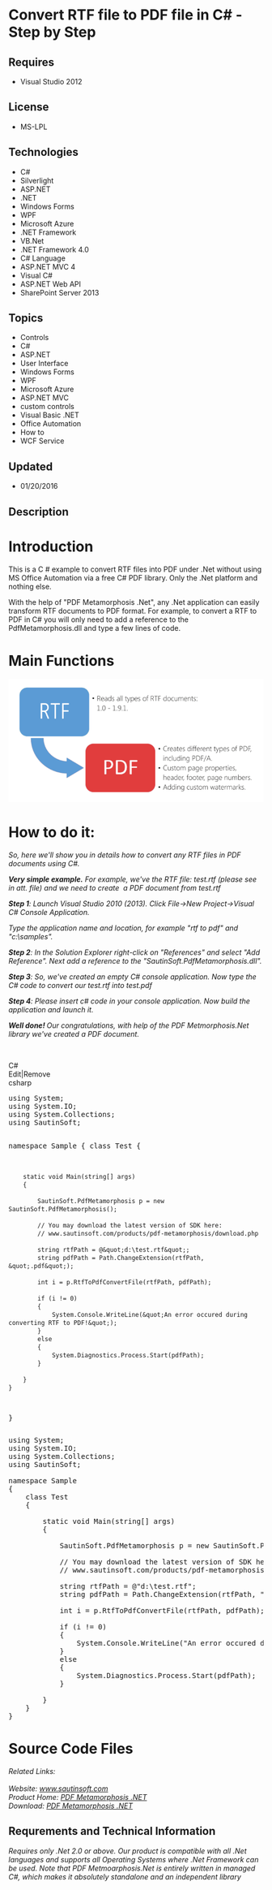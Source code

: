 # Convert RTF file to PDF file in C# - Step by Step
## Requires
- Visual Studio 2012
## License
- MS-LPL
## Technologies
- C#
- Silverlight
- ASP.NET
- .NET
- Windows Forms
- WPF
- Microsoft Azure
- .NET Framework
- VB.Net
- .NET Framework 4.0
- C# Language
- ASP.NET MVC 4
- Visual C#
- ASP.NET Web API
- SharePoint Server 2013
## Topics
- Controls
- C#
- ASP.NET
- User Interface
- Windows Forms
- WPF
- Microsoft Azure
- ASP.NET MVC
- custom controls
- Visual Basic .NET
- Office Automation
- How to
- WCF Service
## Updated
- 01/20/2016
## Description

<h1>Introduction</h1>
<p>This is a C # example to convert RTF files into PDF under .Net without using MS Office Automation via a free C# PDF library. Only the .Net platform and nothing else.</p>
<p><span>With the help of &quot;PDF Metamorphosis .Net&quot;, any .Net application can easily transform RTF documents to PDF format. For example, to convert a RTF to PDF in C# you will only need to add a reference to the PdfMetamorphosis.dll and type a few lines of code.</span></p>
<h1><span>Main Functions</span></h1>
<p><em><img id="147571" src="147571-rtftopdf.png" alt=""></em></p>
<h1>How to do it:</h1>
<p><em>So, here we'll show you in details how to convert any RTF files in PDF documents using C#.</em></p>
<p><em><strong><span class="blue12b">Very simple example.</span></strong>&nbsp;For example, we've the RTF file: test.rtf (please see in att. file) and we need to create &nbsp;a PDF document from&nbsp;test.rtf</em></p>
<p><em><span class="blue12b"><strong>Step 1</strong>:</span>&nbsp;Launch Visual Studio 2010 (2013). Click File-&gt;New Project-&gt;Visual C# Console Application.</em></p>
<p><em>Type the application name and location, for example &quot;rtf to pdf&quot; and &quot;c:\samples&quot;.</em></p>
<p><em><span class="blue12b"><strong>Step 2</strong>:</span>&nbsp;In the Solution Explorer right-click on &quot;References&quot; and select &quot;Add Reference&quot;. Next add a reference to the &quot;SautinSoft.PdfMetamorphosis.dll&quot;</em><em>.</em></p>
<p><em><span class="blue12b"><strong>Step 3</strong>:</span>&nbsp;So, we've created an empty C# console application. Now type the C# code to convert our test.rtf into test.pdf</em></p>
<p><em><strong>Step 4</strong>: Please insert c# code in your console application.&nbsp;Now build the application and launch it.</em></p>
<p><em><strong><span class="blue12b">Well done!</span>&nbsp;</strong>Our congratulations, with help of the PDF Metmorphosis.Net library we've created a PDF document.</em></p>
<p>&nbsp;</p>
<div class="scriptcode">
<div class="pluginEditHolder" pluginCommand="mceScriptCode">
<div class="title"><span>C#</span></div>
<div class="pluginLinkHolder"><span class="pluginEditHolderLink">Edit</span>|<span class="pluginRemoveHolderLink">Remove</span></div>
<span class="hidden">csharp</span>
<pre class="hidden">using System;
using System.IO;
using System.Collections;
using SautinSoft;

namespace Sample
{
    class Test
    {

        static void Main(string[] args)
        {

            SautinSoft.PdfMetamorphosis p = new SautinSoft.PdfMetamorphosis();

            // You may download the latest version of SDK here:
            // www.sautinsoft.com/products/pdf-metamorphosis/download.php

            string rtfPath = @&quot;d:\test.rtf&quot;;
            string pdfPath = Path.ChangeExtension(rtfPath, &quot;.pdf&quot;);

            int i = p.RtfToPdfConvertFile(rtfPath, pdfPath);

            if (i != 0)
            {
                System.Console.WriteLine(&quot;An error occured during converting RTF to PDF!&quot;);
            }
            else
            {
                System.Diagnostics.Process.Start(pdfPath);
            }

        }
    }
}
</pre>
<div class="preview">
<pre class="csharp"><span class="cs__keyword">using</span>&nbsp;System;&nbsp;
<span class="cs__keyword">using</span>&nbsp;System.IO;&nbsp;
<span class="cs__keyword">using</span>&nbsp;System.Collections;&nbsp;
<span class="cs__keyword">using</span>&nbsp;SautinSoft;&nbsp;
&nbsp;
<span class="cs__keyword">namespace</span>&nbsp;Sample&nbsp;
{&nbsp;
&nbsp;&nbsp;&nbsp;&nbsp;<span class="cs__keyword">class</span>&nbsp;Test&nbsp;
&nbsp;&nbsp;&nbsp;&nbsp;{&nbsp;
&nbsp;
&nbsp;&nbsp;&nbsp;&nbsp;&nbsp;&nbsp;&nbsp;&nbsp;<span class="cs__keyword">static</span>&nbsp;<span class="cs__keyword">void</span>&nbsp;Main(<span class="cs__keyword">string</span>[]&nbsp;args)&nbsp;
&nbsp;&nbsp;&nbsp;&nbsp;&nbsp;&nbsp;&nbsp;&nbsp;{&nbsp;
&nbsp;
&nbsp;&nbsp;&nbsp;&nbsp;&nbsp;&nbsp;&nbsp;&nbsp;&nbsp;&nbsp;&nbsp;&nbsp;SautinSoft.PdfMetamorphosis&nbsp;p&nbsp;=&nbsp;<span class="cs__keyword">new</span>&nbsp;SautinSoft.PdfMetamorphosis();&nbsp;
&nbsp;
&nbsp;&nbsp;&nbsp;&nbsp;&nbsp;&nbsp;&nbsp;&nbsp;&nbsp;&nbsp;&nbsp;&nbsp;<span class="cs__com">//&nbsp;You&nbsp;may&nbsp;download&nbsp;the&nbsp;latest&nbsp;version&nbsp;of&nbsp;SDK&nbsp;here:</span>&nbsp;
&nbsp;&nbsp;&nbsp;&nbsp;&nbsp;&nbsp;&nbsp;&nbsp;&nbsp;&nbsp;&nbsp;&nbsp;<span class="cs__com">//&nbsp;www.sautinsoft.com/products/pdf-metamorphosis/download.php</span>&nbsp;
&nbsp;
&nbsp;&nbsp;&nbsp;&nbsp;&nbsp;&nbsp;&nbsp;&nbsp;&nbsp;&nbsp;&nbsp;&nbsp;<span class="cs__keyword">string</span>&nbsp;rtfPath&nbsp;=&nbsp;@<span class="cs__string">&quot;d:\test.rtf&quot;</span>;&nbsp;
&nbsp;&nbsp;&nbsp;&nbsp;&nbsp;&nbsp;&nbsp;&nbsp;&nbsp;&nbsp;&nbsp;&nbsp;<span class="cs__keyword">string</span>&nbsp;pdfPath&nbsp;=&nbsp;Path.ChangeExtension(rtfPath,&nbsp;<span class="cs__string">&quot;.pdf&quot;</span>);&nbsp;
&nbsp;
&nbsp;&nbsp;&nbsp;&nbsp;&nbsp;&nbsp;&nbsp;&nbsp;&nbsp;&nbsp;&nbsp;&nbsp;<span class="cs__keyword">int</span>&nbsp;i&nbsp;=&nbsp;p.RtfToPdfConvertFile(rtfPath,&nbsp;pdfPath);&nbsp;
&nbsp;
&nbsp;&nbsp;&nbsp;&nbsp;&nbsp;&nbsp;&nbsp;&nbsp;&nbsp;&nbsp;&nbsp;&nbsp;<span class="cs__keyword">if</span>&nbsp;(i&nbsp;!=&nbsp;<span class="cs__number">0</span>)&nbsp;
&nbsp;&nbsp;&nbsp;&nbsp;&nbsp;&nbsp;&nbsp;&nbsp;&nbsp;&nbsp;&nbsp;&nbsp;{&nbsp;
&nbsp;&nbsp;&nbsp;&nbsp;&nbsp;&nbsp;&nbsp;&nbsp;&nbsp;&nbsp;&nbsp;&nbsp;&nbsp;&nbsp;&nbsp;&nbsp;System.Console.WriteLine(<span class="cs__string">&quot;An&nbsp;error&nbsp;occured&nbsp;during&nbsp;converting&nbsp;RTF&nbsp;to&nbsp;PDF!&quot;</span>);&nbsp;
&nbsp;&nbsp;&nbsp;&nbsp;&nbsp;&nbsp;&nbsp;&nbsp;&nbsp;&nbsp;&nbsp;&nbsp;}&nbsp;
&nbsp;&nbsp;&nbsp;&nbsp;&nbsp;&nbsp;&nbsp;&nbsp;&nbsp;&nbsp;&nbsp;&nbsp;<span class="cs__keyword">else</span>&nbsp;
&nbsp;&nbsp;&nbsp;&nbsp;&nbsp;&nbsp;&nbsp;&nbsp;&nbsp;&nbsp;&nbsp;&nbsp;{&nbsp;
&nbsp;&nbsp;&nbsp;&nbsp;&nbsp;&nbsp;&nbsp;&nbsp;&nbsp;&nbsp;&nbsp;&nbsp;&nbsp;&nbsp;&nbsp;&nbsp;System.Diagnostics.Process.Start(pdfPath);&nbsp;
&nbsp;&nbsp;&nbsp;&nbsp;&nbsp;&nbsp;&nbsp;&nbsp;&nbsp;&nbsp;&nbsp;&nbsp;}&nbsp;
&nbsp;
&nbsp;&nbsp;&nbsp;&nbsp;&nbsp;&nbsp;&nbsp;&nbsp;}&nbsp;
&nbsp;&nbsp;&nbsp;&nbsp;}&nbsp;
}&nbsp;
</pre>
</div>
</div>
</div>
<h1>Source Code Files</h1>
<div><em>Related Links:</em></div>
<div><em><br>
Website:&nbsp;<a href="http://www.sautinsoft.com/">www.sautinsoft.com</a><br>
Product Home:&nbsp;<a href="http://sautinsoft.com/products/pdf-metamorphosis/index.php">PDF Metamorphosis .NET</a><br>
Download:&nbsp;<a href="http://sautinsoft.com/products/pdf-metamorphosis/download.php">PDF Metamorphosis .NET</a><br>
</em></div>
<h2 class="H2Text">Requrements and Technical Information</h2>
<p class="CommonText"><em>Requires only .Net 2.0 or above. Our product is compatible with all .Net languages and supports all Operating Systems where .Net Framework can be used. Note that PDF Metmoarphosis.Net is entirely written in managed C#, which makes
 it absolutely standalone and an independent library</em></p>
